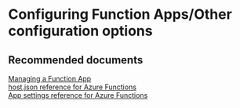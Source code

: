 <properties
	pageTitle="Configuring Function Apps/Other configuration options"
	description="Configuring Function Apps/Other configuration options"
	service="microsoft.web"
	resource="functions"
	authors="shrahman"
	displayOrder=""
	selfHelpType="generic"
	supportTopicIds="32518056"
	resourceTags=""
	productPesIds="16072"
	cloudEnvironments="public, Fairfax, usnat, ussec"
	articleId="d329c127-7d15-4ba9-bca1-1b221900b6ae"
	ownershipId="Compute_AppService"
/>

# Configuring Function Apps/Other configuration options

## **Recommended documents**

[Managing a Function App](https://docs.microsoft.com/azure/azure-functions/functions-how-to-use-azure-function-app-settings)<br>
[host.json reference for Azure Functions](https://docs.microsoft.com/azure/azure-functions/functions-host-json)<br>
[App settings reference for Azure Functions](https://docs.microsoft.com/azure/azure-functions/functions-app-settings)<br>

